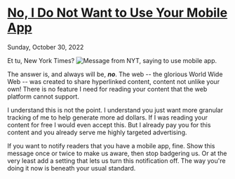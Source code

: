 # [No, I Do Not Want to Use Your Mobile App](/i-do-not-want-to-use-your-mobile-app)
<div class="post-date">Sunday, October 30, 2022</div>

Et tu, New York Times? ![Message from NYT, saying to use mobile app.](/public/images/nyt_mobile_app_notice.png)

The answer is, and always will be, **_no_**. The web -- the glorious World Wide Web -- was created to share hyperlinked content, content not unlike your own! There is no feature I need for reading your content that the web platform cannot support.

I understand this is not the point. I understand you just want more granular tracking of me to help generate more ad dollars. If I was reading your content for free I would even accept this. But I already pay you for this content and you already serve me highly targeted advertising.

If you want to notify readers that you have a mobile app, fine. Show this message once or twice to make us aware, then stop badgering us. Or at the very least add a setting that lets us turn this notification off. The way you're doing it now is beneath your usual standard.

